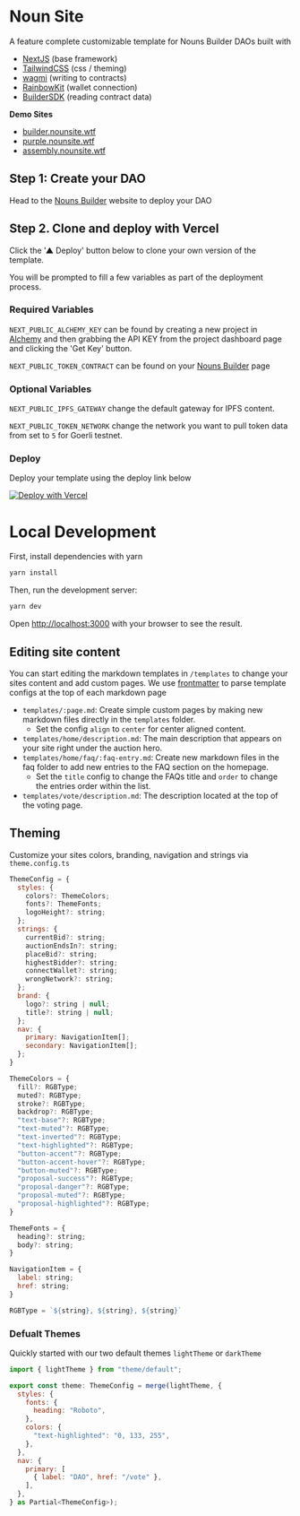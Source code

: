 # Noun Site

A feature complete customizable template for Nouns Builder DAOs built with

- [NextJS](https://nextjs.org/) (base framework)
- [TailwindCSS](https://tailwindcss.com/) (css / theming)
- [wagmi](https://wagmi.sh/) (writing to contracts)
- [RainbowKit](https://www.rainbowkit.com/) (wallet connection)
- [BuilderSDK](https://github.com/neokry/builder-sdk) (reading contract data)

**Demo Sites**

- [builder.nounsite.wtf](https://builder.nounsite.wtf/)
- [purple.nounsite.wtf](https://builder.nounsite.wtf/)
- [assembly.nounsite.wtf](https://builder.nounsite.wtf/)

## Step 1: Create your DAO

Head to the [Nouns Builder](https://nouns.build/) website to deploy your DAO

## Step 2. Clone and deploy with Vercel

Click the '▲ Deploy' button below to clone your own version of the template.

You will be prompted to fill a few variables as part of the deployment process.

### Required Variables

`NEXT_PUBLIC_ALCHEMY_KEY` can be found by creating a new project in [Alchemy](https://dashboard.alchemyapi.io/) and then grabbing the API KEY from the project dashboard page and clicking the 'Get Key' button.

`NEXT_PUBLIC_TOKEN_CONTRACT` can be found on your [Nouns Builder](https://nouns.build/) page

### Optional Variables

`NEXT_PUBLIC_IPFS_GATEWAY` change the default gateway for IPFS content.

`NEXT_PUBLIC_TOKEN_NETWORK` change the network you want to pull token data from set to `5` for Goerli testnet.

### Deploy

Deploy your template using the deploy link below

[![Deploy with Vercel](https://vercel.com/button)](https://vercel.com/new/clone?repository-url=https%3A%2F%2Fgithub.com%2Fneokry%2Fnoun-site&env=NEXT_PUBLIC_ALCHEMY_KEY,NEXT_PUBLIC_TOKEN_CONTRACT)

# Local Development

First, install dependencies with yarn

```bash
yarn install
```

Then, run the development server:

```bash
yarn dev
```

Open [http://localhost:3000](http://localhost:3000) with your browser to see the result.

## Editing site content

You can start editing the markdown templates in `/templates` to change your sites content and add custom pages.
We use [frontmatter](https://www.npmjs.com/package/front-matter) to parse template configs at the top of each markdown page

- `templates/:page.md`: Create simple custom pages by making new markdown files directly in the `templates` folder.
  - Set the config `align` to `center` for center aligned content.
- `templates/home/description.md`: The main description that appears on your site right under the auction hero.
- `templates/home/faq/:faq-entry.md`: Create new markdown files in the faq folder to add new entries to the FAQ section on the homepage.
  - Set the `title` config to change the FAQs title and `order` to change the entries order within the list.
- `templates/vote/description.md`: The description located at the top of the voting page.

## Theming

Customize your sites colors, branding, navigation and strings via `theme.config.ts`

```javascript
ThemeConfig = {
  styles: {
    colors?: ThemeColors;
    fonts?: ThemeFonts;
    logoHeight?: string;
  };
  strings: {
    currentBid?: string;
    auctionEndsIn?: string;
    placeBid?: string;
    highestBidder?: string;
    connectWallet?: string;
    wrongNetwork?: string;
  };
  brand: {
    logo?: string | null;
    title?: string | null;
  };
  nav: {
    primary: NavigationItem[];
    secondary: NavigationItem[];
  };
}

ThemeColors = {
  fill?: RGBType;
  muted?: RGBType;
  stroke?: RGBType;
  backdrop?: RGBType;
  "text-base"?: RGBType;
  "text-muted"?: RGBType;
  "text-inverted"?: RGBType;
  "text-highlighted"?: RGBType;
  "button-accent"?: RGBType;
  "button-accent-hover"?: RGBType;
  "button-muted"?: RGBType;
  "proposal-success"?: RGBType;
  "proposal-danger"?: RGBType;
  "proposal-muted"?: RGBType;
  "proposal-highlighted"?: RGBType;
}

ThemeFonts = {
  heading?: string;
  body?: string;
}

NavigationItem = {
  label: string;
  href: string;
}

RGBType = `${string}, ${string}, ${string}`
```

### Defualt Themes

Quickly started with our two default themes `lightTheme` or `darkTheme`

```javascript
import { lightTheme } from "theme/default";

export const theme: ThemeConfig = merge(lightTheme, {
  styles: {
    fonts: {
      heading: "Roboto",
    },
    colors: {
      "text-highlighted": "0, 133, 255",
    },
  },
  nav: {
    primary: [
      { label: "DAO", href: "/vote" },
    ],
  },
} as Partial<ThemeConfig>);
```
